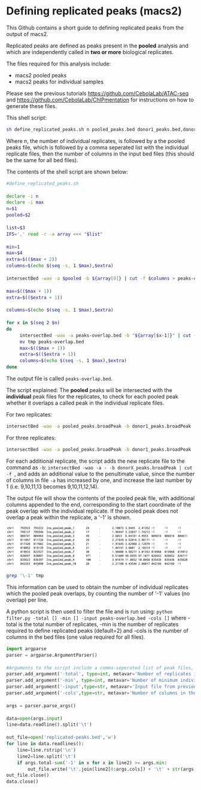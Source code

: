 # Defining replicated peaks (macs2)

This Github contains a short guide to defining replicated peaks from the output of macs2.

Replicated peaks are defined as peaks present in the **pooled** analysis and which are independently called in **two or more** biological replicates. 


The files required for this analysis include:

- macs2 pooled peaks
- macs2 peaks for individual samples

Please see the previous tutorials https://github.com/CebolaLab/ATAC-seq and https://github.com/CebolaLab/ChIPmentation for instructions on how to generate these files.


This shell script:

```bash
sh define_replicated_peaks.sh n pooled_peaks.bed donor1_peaks.bed,donor2_peaks.bed ... ncol
```

Where n, the number of individual replicates, is followed by a the pooled peaks file, which is followed by a comma seperated list with the individual replicate files, then the number of columns in the input bed files (this should be the same for all bed files).

The contents of the shell script are shown below:

```bash
#define_replicated_peaks.sh

declare -i n
declare -i max
n=$1
pooled=$2

list=$3
IFS=',' read -r -a array <<< "$list"

min=1
max=$4
extra=$(($max + 2))
columns=$(echo $(seq -s, 1 $max),$extra)

intersectBed -wao -a $pooled -b ${array[0]} | cut -f $columns > peaks-overlap.bed

max=$(($max + 1))
extra=$(($extra + 1))

columns=$(echo $(seq -s, 1 $max),$extra)

for x in $(seq 2 $n)
do
     intersectBed -wao -a peaks-overlap.bed -b "${array[$x-1]}" | cut -f $columns > tmp
     mv tmp peaks-overlap.bed
     max=$(($max + 1))
     extra=$(($extra + 1))
     columns=$(echo $(seq -s, 1 $max),$extra)
done
```

The output file is called `peaks-overlap.bed`.


The script explained:
The **pooled** peaks will be intersected with the **individual** peak files for the replicates, to check for each pooled peak whether it overlaps a called peak in the individual replicate files.

For two replicates:

```bash
intersectBed -wao -a pooled_peaks.broadPeak -b donor1_peaks.broadPeak | cut -f 1,2,3,4,5,6,7,8,9,11 | intersectBed -wao -a - -b donor2_peaks.broadPeak | cut -f 1,2,3,4,5,6,7,8,9,10,12
```

For three replicates:

```bash
intersectBed -wao -a pooled_peaks.broadPeak -b donor1_peaks.broadPeak | cut -f 1,2,3,4,5,6,7,8,9,11 | intersectBed -wao -a - -b donor2_peaks.broadPeak | cut -f 1,2,3,4,5,6,7,8,9,10,12 intersectBed -wao -a - -b donor3_peaks.broadPeak | cut -f 1,2,3,4,5,6,7,8,9,10,11,13
```

For each additional replicate, the script adds the new replicate file to the command as `-b`: `intersectBed -wao -a - -b donorX_peaks.broadPeak | cut -f `, and adds an additional value to the penultimate value, since the number of columns in file `-a` has increased by one, and increase the last number by 1 (i.e. 9,10,11,13 becomes 9,10,11,12,14).

The output file will show the contents of the pooled peak file, with additional columns appended to the end, corresponding to the start coordinate of the peak overlap with the individual replicate. If the pooled peak does not overlap a peak within the replicate, a '-1' is shown. 

<img src="https://github.com/CebolaLab/Replicated-peaks/blob/main/Figures/Intersection-output.png" width="800">

```bash
grep '\-1' tmp
```

This information can be used to obtain the number of individual replicates which the pooled peak overlaps, by counting the number of '-1' values (no overlap) per line.

A python script is then used to filter the file and is run using: `python filter.py -total [] -min [] -input peaks-overlap.bed -cols []` where -total is the total number of replicates, -min is the number of replicates required to define replicated peaks (default=2) and -cols is the number of columns in the bed files (one value required for all files).

```python
import argparse
parser = argparse.ArgumentParser()

#Arguments to the script include a comma-seperated list of peak files, the type of peaks and the output file name
parser.add_argument('-total', type=int, metavar='Number of replicates included', help='This should be the total number of replicates included in the experiment.')
parser.add_argument('-min', type=int, metavar='Number of minimum individual replicates required to define a replicated peak.', help='This should be the total number of replicates included in the experiment.',default=2)
parser.add_argument('-input',type=str, metavar='Input file from previous step')
parser.add_argument('-cols',type=str, metavar='Number of columns in the bed files.')

args = parser.parse_args()

data=open(args.input)
line=data.readline().split('\t')

out_file=open('replicated-peaks.bed','w')
for line in data.readlines():
    line=line.rstrip('\n')
    line2=line.split('\t')
    if args.total-sum('-1' in x for x in line2) >= args.min:
        out_file.write('\t'.join(line2[0:args.cols]) + '\t' + str(args.total-sum('-1' in x for x in line2)) + '\n')
out_file.close()
data.close()
```





